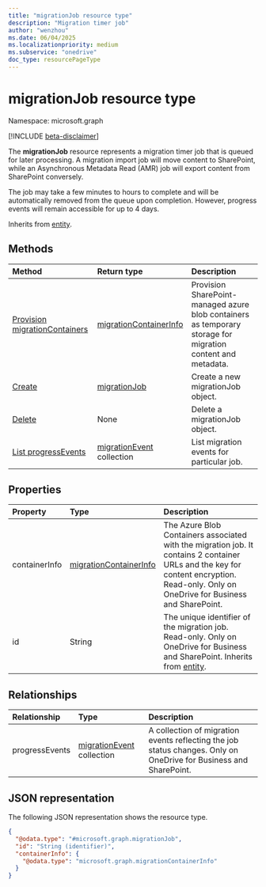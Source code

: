 ```yaml
---
title: "migrationJob resource type"
description: "Migration timer job"
author: "wenzhou"
ms.date: 06/04/2025
ms.localizationpriority: medium
ms.subservice: "onedrive"
doc_type: resourcePageType
---
```


# migrationJob resource type

Namespace: microsoft.graph

[!INCLUDE [beta-disclaimer](../../includes/beta-disclaimer.md)]

The **migrationJob** resource represents a migration timer job that is queued for later processing. A migration import job will move content to SharePoint, while an Asynchronous Metadata Read (AMR) job will export content from SharePoint conversely.

The job may take a few minutes to hours to complete and will be automatically removed from the queue upon completion. However, progress events will remain accessible for up to 4 days.

Inherits from [entity](../resources/entity.md).

## Methods
|Method|Return type|Description|
|:---|:---|:---|
|[Provision migrationContainers](../api/filestoragecontainer-provisionmigrationcontainers.md)|[migrationContainerInfo](../resources/migrationcontainerinfo.md)|Provision SharePoint-managed azure blob containers as temporary storage for migration content and metadata.|
|[Create](../api/filestoragecontainer-post-migrationjobs.md)|[migrationJob](../resources/migrationjob.md)|Create a new migrationJob object.|
|[Delete](../api/filestoragecontainer-delete-migrationjobs.md)|None|Delete a migrationJob object.|
|[List progressEvents](../api/migrationjob-list-progressevents.md)|[migrationEvent](../resources/migrationevent.md) collection|List migration events for particular job.|

## Properties
|Property|Type|Description|
|:---|:---|:---|
|containerInfo|[migrationContainerInfo](../resources/migrationcontainerinfo.md)|The Azure Blob Containers associated with the migration job. It contains 2 container URLs and the key for content encryption. Read-only. Only on OneDrive for Business and SharePoint.|
|id|String|The unique identifier of the migration job. Read-only. Only on OneDrive for Business and SharePoint. Inherits from [entity](../resources/entity.md).|

## Relationships
|Relationship|Type|Description|
|:---|:---|:---|
|progressEvents|[migrationEvent](../resources/migrationevent.md) collection|A collection of migration events reflecting the job status changes. Only on OneDrive for Business and SharePoint.|

## JSON representation
The following JSON representation shows the resource type.
<!-- {
  "blockType": "resource",
  "keyProperty": "id",
  "@odata.type": "microsoft.graph.migrationJob",
  "baseType": "microsoft.graph.entity",
  "openType": false
}
-->
``` json
{
  "@odata.type": "#microsoft.graph.migrationJob",
  "id": "String (identifier)",
  "containerInfo": {
    "@odata.type": "microsoft.graph.migrationContainerInfo"
  }
}
```
